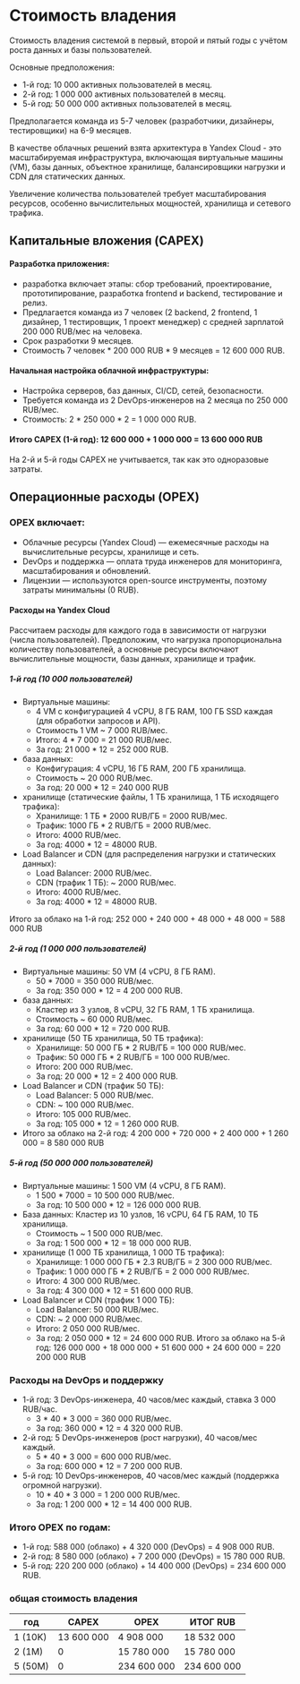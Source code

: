 # Стоимость владения

Стоимость владения системой в первый, второй и пятый годы с учётом роста 
данных и базы пользователей. 

Основные предположения:

* 1-й год: 10 000 активных пользователей в месяц.
* 2-й год: 1 000 000 активных пользователей в месяц.
* 5-й год: 50 000 000 активных пользователей в месяц.

Предполагается команда из 5-7 человек (разработчики, дизайнеры, тестировщики) на 6-9 месяцев.

В качестве облачных решений взята архитектура в Yandex Cloud - это масштабируемая инфраструктура, включающая виртуальные машины (VM), базы данных, объектное хранилище, балансировщики нагрузки и CDN для статических данных.

Увеличение количества пользователей требует масштабирования ресурсов, особенно вычислительных мощностей, хранилища и сетевого трафика.

## Капитальные вложения (CAPEX)
#### Разработка приложения:
*  разработка включает этапы: сбор требований, проектирование, прототипирование, разработка frontend и backend, тестирование и релиз.
* Предлагается команда из 7 человек (2 backend, 2 frontend, 1 дизайнер, 1 тестировщик, 1 проект менеджер) с средней зарплатой 200 000 RUB/мес на человека.
* Срок разработки 9 месяцев.
* Стоимость 7 человек * 200 000 RUB * 9 месяцев = 12 600 000 RUB.
#### Начальная настройка облачной инфраструктуры:
* Настройка серверов, баз данных, CI/CD, сетей, безопасности.
* Требуется команда из 2 DevOps-инженеров на 2 месяца по 250 000 RUB/мес.
* Стоимость: 2 * 250 000 * 2 = 1 000 000 RUB.
#### Итого CAPEX (1-й год): 12 600 000 + 1 000 000 = 13 600 000 RUB
На 2-й и 5-й годы CAPEX не учитывается, так как это одноразовые затраты.

## Операционные расходы (OPEX)
### OPEX включает:
* Облачные ресурсы (Yandex Cloud) — ежемесячные расходы на вычислительные ресурсы, хранилище и сеть.
* DevOps и поддержка — оплата труда инженеров для мониторинга, масштабирования и обновлений.
* Лицензии —  используются open-source инструменты, поэтому затраты минимальны (0 RUB).

#### Расходы на Yandex Cloud
Рассчитаем расходы для каждого года в зависимости от нагрузки (числа пользователей). Предположим, что нагрузка пропорциональна количеству пользователей, а основные ресурсы включают вычислительные мощности, базы данных, хранилище и трафик.

##### 1-й год (10 000 пользователей)
* Виртуальные машины:
    * 4 VM с конфигурацией 4 vCPU, 8 ГБ RAM, 100 ГБ SSD каждая (для обработки запросов и API).
    * Стоимость 1 VM ~ 7 000 RUB/мес.
    * Итого: 4 * 7 000 = 21 000 RUB/мес.
    * За год: 21 000 * 12 = 252 000 RUB.
* база данных:
    * Конфигурация: 4 vCPU, 16 ГБ RAM, 200 ГБ хранилища.
    * Стоимость ~ 20 000 RUB/мес.
    * За год: 20 000 * 12 = 240 000 RUB
* хранилище (статические файлы, 1 ТБ хранилища, 1 ТБ исходящего трафика):
    * Хранилище: 1 TБ * 2000 RUB/ГБ = 2000 RUB/мес.
    * Трафик: 1000 ГБ * 2 RUB/ГБ = 2000 RUB/мес.
    * Итого: 4000 RUB/мес.
    * За год: 4000 * 12 = 48000 RUB.
* Load Balancer и CDN (для распределения нагрузки и статических данных):
    * Load Balancer: 2000 RUB/мес.
    * CDN (трафик 1 ТБ): ~ 2000 RUB/мес.
    * Итого: 4000 RUB/мес.
    * За год: 4000 * 12 = 48000 RUB.

Итого за облако на 1-й год: 252 000 + 240 000 + 48 000 + 48 000 = 588 000 RUB
##### 2-й год (1 000 000 пользователей)
* Виртуальные машины: 50 VM (4 vCPU, 8 ГБ RAM).
    * 50 * 7000 = 350 000 RUB/мес.
    * За год: 350 000 * 12 = 4 200 000 RUB.
* база данных: 
    * Кластер из 3 узлов, 8 vCPU, 32 ГБ RAM, 1 ТБ хранилища.
    * Стоимость ~ 60 000 RUB/мес.
    * За год: 60 000 * 12 = 720 000 RUB.
* хранилище (50 ТБ хранилища, 50 ТБ трафика):
    * Хранилище: 50 000 ГБ * 2 RUB/ГБ = 100 000 RUB/мес.
    * Трафик: 50 000 ГБ * 2 RUB/ГБ = 100 000 RUB/мес.
    * Итого: 200 000 RUB/мес.
    * За год: 20 000 * 12 = 2 400 000 RUB.
* Load Balancer и CDN (трафик 50 ТБ):
    * Load Balancer: 5 000 RUB/мес.
    * CDN: ~ 100 000 RUB/мес.
    * Итого: 105 000 RUB/мес.
    * За год: 105 000 * 12 = 1 260 000 RUB.
* Итого за облако на 2-й год: 4 200 000 + 720 000 + 2 400 000 + 1 260 000 = 8 580 000 RUB

##### 5-й год (50 000 000 пользователей)
* Виртуальные машины: 1 500 VM (4 vCPU, 8 ГБ RAM).
    * 1 500 * 7000 = 10 500 000 RUB/мес.
    * За год: 10 500 000 * 12 = 126 000 000 RUB.
* База данных: Кластер из 10 узлов, 16 vCPU, 64 ГБ RAM, 10 ТБ хранилища.
    * Стоимость ~ 1 500 000 RUB/мес.
    * За год: 1 500 000 * 12 = 18 000 000 RUB.
* хранилище (1 000 ТБ хранилища, 1 000 ТБ трафика):
    * Хранилище: 1 000 000 ГБ * 2.3 RUB/ГБ = 2 300 000 RUB/мес.
    * Трафик: 1 000 000 ГБ * 2 RUB/ГБ = 2 000 000 RUB/мес.
    * Итого: 4 300 000 RUB/мес.
    * За год: 4 300 000 * 12 = 51 600 000 RUB.
* Load Balancer и CDN (трафик 1 000 ТБ):
    * Load Balancer: 50 000 RUB/мес.
    * CDN: ~ 2 000 000 RUB/мес.
    * Итого: 2 050 000 RUB/мес.
    * За год: 2 050 000 * 12 = 24 600 000 RUB.
Итого за облако на 5-й год: 126 000 000 + 18 000 000 + 51 600 000 + 24 600 000 = 220 200 000 RUB

### Расходы на DevOps и поддержку
* 1-й год: 3 DevOps-инженера, 40 часов/мес каждый, ставка 3 000 RUB/час.
    * 3 * 40 * 3 000 = 360 000 RUB/мес.
    * За год: 360 000 * 12 = 4 320 000 RUB.
* 2-й год: 5 DevOps-инженеров (рост нагрузки), 40 часов/мес каждый.
    * 5 * 40 * 3 000 = 600 000 RUB/мес.
    * За год: 600 000 * 12 = 7 200 000 RUB.
* 5-й год: 10 DevOps-инженеров, 40 часов/мес каждый (поддержка огромной нагрузки).
    * 10 * 40 * 3 000 = 1 200 000 RUB/мес.
    * За год: 1 200 000 * 12 = 14 400 000 RUB.

### Итого OPEX по годам:
* 1-й год: 588 000 (облако) + 4 320 000 (DevOps) = 4 908 000 RUB.
* 2-й год: 8 580 000 (облако) + 7 200 000 (DevOps) = 15 780 000 RUB.
* 5-й год: 220 200 000 (облако) + 14 400 000 (DevOps) = 234 600 000 RUB.    

### общая стоимость владения


| год | CAPEX | OPEX | ИТОГ RUB |
|---|---|---|---|
| 1 (10K)| 13 600 000 | 4 908 000 | 18 532 000 |
| 2 (1M) | 0 | 15 780 000|15 780 000 |
| 5 (50M)| 0 | 234 600 000 | 234 600 000|
